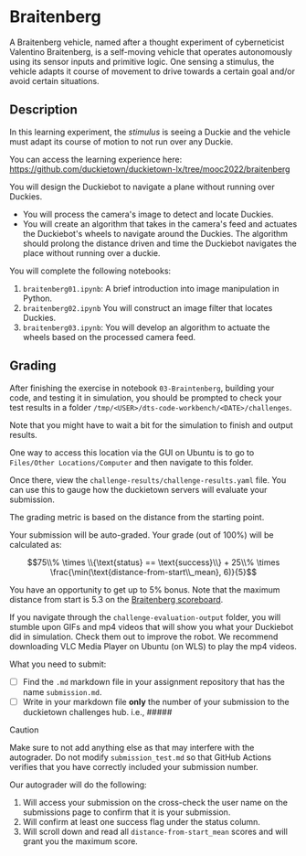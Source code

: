 # Braitenberg

A Braitenberg vehicle, named after a thought experiment of cyberneticist Valentino Braitenberg, is a self-moving vehicle that operates autonomously using its sensor inputs and primitive logic. 
One sensing a stimulus, the vehicle adapts it course of movement to drive towards a certain goal and/or avoid certain situations.

## Description

In this learning experiment, the *stimulus* is seeing a Duckie and the vehicle must adapt its course of motion to not run over any Duckie.

You can access the learning experience here: <https://github.com/duckietown/duckietown-lx/tree/mooc2022/braitenberg>

You will design the Duckiebot to navigate a plane without running over Duckies.

- You will process the camera's image to detect and locate Duckies.
- You will create an algorithm that takes in the camera's feed and actuates the Duckiebot's wheels to navigate around the Duckies.
The algorithm should prolong the distance driven and time the Duckiebot navigates the place without running over a duckie.

You will complete the following notebooks:

1) `braitenberg01.ipynb`: A brief introduction into image manipulation in Python.
2) `braitenberg02.ipynb` You will construct an image filter that locates Duckies.
3) `braitenberg03.ipynb`: You will develop an algorithm to actuate the wheels based on the processed camera feed.

## Grading

After finishing the exercise in notebook `03-Braintenberg`, building your code, and testing it in simulation, you should be prompted to check your test results in a folder `/tmp/<USER>/dts-code-workbench/<DATE>/challenges`.

Note that you might have to wait a bit for the simulation to finish and output results.

One way to access this location via the GUI on Ubuntu is to go to `Files/Other Locations/Computer` and then navigate to this folder.

Once there, view the `challenge-results/challenge-results.yaml` file. You can use this to gauge how the duckietown servers will evaluate your submission.

The grading metric is based on the distance from the starting point.

Your submission will be auto-graded. Your grade (out of 100%) will be calculated as:

$$75\\% \times \\{\text{status} == \text{success}\\} + 25\\% \times \frac{\min(\text{distance-from-start\\_mean}, 6)}{5}$$

You have an opportunity to get up to 5% bonus.
Note that the maximum distance from start is 5.3 on the [Braitenberg scoreboard](https://challenges.duckietown.org/v4/). 

If you navigate through the `challenge-evaluation-output` folder, you will stumble upon GIFs and mp4 videos that will show you what your Duckiebot did in simulation. 
Check them out to improve the robot. We recommend downloading VLC Media Player on Ubuntu (on WLS) to play the mp4 videos.

What you need to submit:

- [ ] Find the `.md` markdown file in your assignment repository that has the name `submission.md`.
- [ ] Write in your markdown file **only** the number of your submission to the duckietown challenges hub. i.e., #####

> [!caution]
> Make sure to not add anything else as that may interfere with the autograder.
> Do not modify `submission_test.md` so that GitHub Actions verifies that you have correctly included your submission number.

Our autograder will do the following:

1) Will access your submission on the cross-check the user name on the submissions page to confirm that it is your submission.
2) Will confirm at least one success flag under the status column.
3) Will scroll down and read all `distance-from-start_mean` scores and will grant you the maximum score. 

